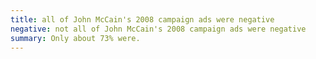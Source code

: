 ```yaml
---
title: all of John McCain's 2008 campaign ads were negative
negative: not all of John McCain's 2008 campaign ads were negative
summary: Only about 73% were.
---
```


